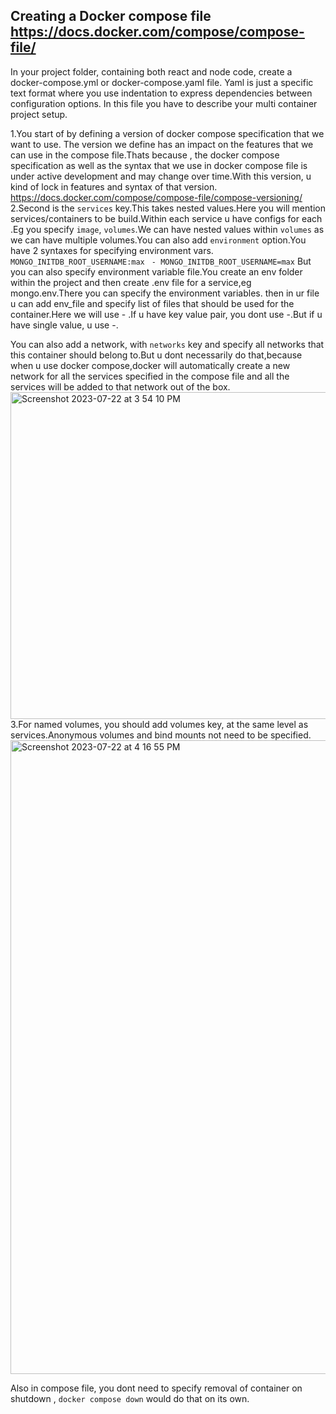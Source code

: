 ## Creating a Docker compose file https://docs.docker.com/compose/compose-file/
In your project folder, containing both react and node code, create a docker-compose.yml or docker-compose.yaml file.
Yaml is just a specific text format where you use indentation to express dependencies between configuration options.
In this file you have to describe your multi container project setup.

1.You start of by defining a version of docker compose specification that we want to use.
The version we define has an impact on the features that we can use in the compose file.Thats because , the docker compose specification as well as the syntax that we use in docker compose file is under active development and may change over time.With this version, u kind of lock in features and syntax of that version.
https://docs.docker.com/compose/compose-file/compose-versioning/
2.Second is the ``services`` key.This takes nested values.Here you will mention services/containers to be build.Within each service u have configs for each .Eg you specify ``image``, ``volumes``.We can have nested values within ``volumes`` as we can have multiple volumes.You can also add ``environment`` option.You have 2 syntaxes for specifying environment vars.
 ``MONGO_INITDB_ROOT_USERNAME:max``
 `` - MONGO_INITDB_ROOT_USERNAME=max``
But you can also specify environment variable file.You create an env folder within the project and then create .env file for a service,eg mongo.env.There you can specify the environment variables.
then in ur file u can add env_file and specify list of files that should be used for the container.Here we will use - .If u have key value pair,
you dont use -.But if u have single value, u use -.

You can also add a network, with ``networks`` key and specify all networks that this container should belong to.But u dont necessarily do that,because when u use docker compose,docker will automatically create a new network for all the services specified in the compose file and all the services will be added to that network out of the box. 
<img width="523" alt="Screenshot 2023-07-22 at 3 54 10 PM" src="https://github.com/Surbhi-Kohli/DockerAndk8s/assets/32058209/20b51e31-50a4-4f75-8e41-e5ac87290782">
3.For named volumes, you should add volumes key, at the same level as services.Anonymous volumes and bind mounts not need to be specified.
<img width="1014" alt="Screenshot 2023-07-22 at 4 16 55 PM" src="https://github.com/Surbhi-Kohli/DockerAndk8s/assets/32058209/f9bd2ab8-7608-458c-93d3-a66e70674e43">


Also in compose file, you dont need to specify removal of container on shutdown , ``docker compose down`` would do that on its own. 

